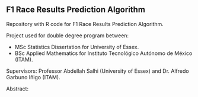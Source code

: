 ## F1 Race Results Prediction Algorithm

Repository with R code for F1 Race Results Prediction Algorithm. 

Project used for double degree program between:
- MSc Statistics Dissertation for University of Essex.
- BSc Applied Mathematics for Instituto Tecnológico Autónomo de México (ITAM).

Supervisors: Professor Abdellah Salhi (University of Essex) and Dr. Alfredo Garbuno Iñigo (ITAM).

Abstract:
